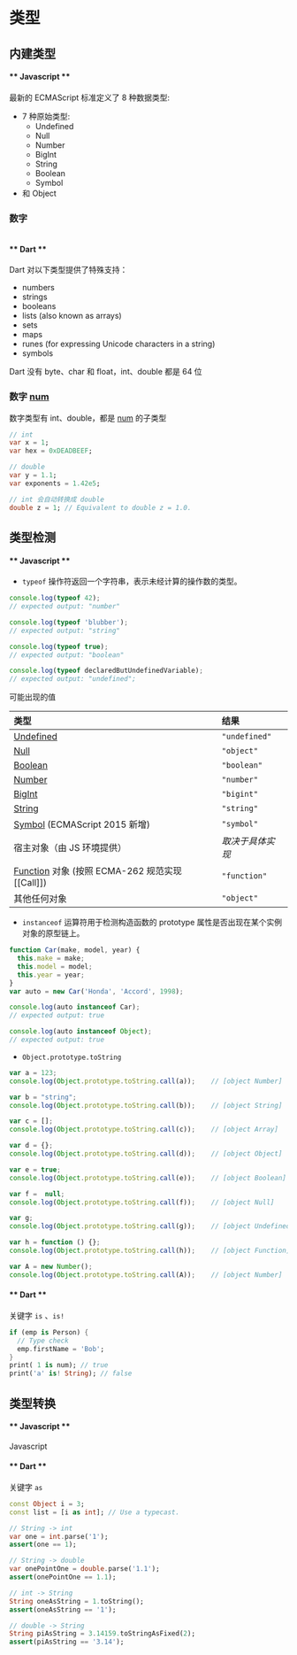# 类型

## 内建类型

<!-- tabs:start -->

#### ** Javascript **

最新的 ECMAScript 标准定义了 8 种数据类型:

- 7 种原始类型:
  - Undefined
  - Null
  - Number
  - BigInt
  - String
  - Boolean
  - Symbol
- 和 Object

### 数字

```js

```

#### ** Dart **

Dart 对以下类型提供了特殊支持：

- numbers
- strings
- booleans
- lists (also known as arrays)
- sets
- maps
- runes (for expressing Unicode characters in a string)
- symbols

Dart 没有 byte、char 和 float，int、double 都是 64 位

### 数字 [num](https://api.dart.dev/stable/dart-core/num-class.html)

数字类型有 int、double，都是 [num](https://api.dart.dev/stable/dart-core/num-class.html) 的子类型

```dart
// int
var x = 1;
var hex = 0xDEADBEEF;

// double
var y = 1.1;
var exponents = 1.42e5;

// int 会自动转换成 double
double z = 1; // Equivalent to double z = 1.0.
```


<!-- tabs:end -->

## 类型检测

<!-- tabs:start -->

#### ** Javascript **

- `typeof` 操作符返回一个字符串，表示未经计算的操作数的类型。

```js
console.log(typeof 42);
// expected output: "number"

console.log(typeof 'blubber');
// expected output: "string"

console.log(typeof true);
// expected output: "boolean"

console.log(typeof declaredButUndefinedVariable);
// expected output: "undefined";
```

可能出现的值

| 类型                                                                                                          | 结果             |
| :------------------------------------------------------------------------------------------------------------ | :--------------- |
| [Undefined](https://developer.mozilla.org/en-US/docs/Glossary/Undefined)                                      | `"undefined"`    |
| [Null](https://developer.mozilla.org/en-US/docs/Glossary/Null)                                                | `"object"`       |
| [Boolean](https://developer.mozilla.org/en-US/docs/Glossary/Boolean)                                          | `"boolean"`      |
| [Number](https://developer.mozilla.org/en-US/docs/Glossary/Number)                                            | `"number"`       |
| [BigInt](https://developer.mozilla.org/en-US/docs/Glossary/BigInt)                                            | `"bigint"`       |
| [String](https://developer.mozilla.org/en-US/docs/Glossary/String)                                            | `"string"`       |
| [Symbol](https://developer.mozilla.org/en-US/docs/Glossary/Symbol) (ECMAScript 2015 新增)                     | `"symbol"`       |
| 宿主对象（由 JS 环境提供）                                                                                    | *取决于具体实现* |
| [Function](https://developer.mozilla.org/en-US/docs/Glossary/Function) 对象 (按照 ECMA-262 规范实现 [[Call]]) | `"function"`     |
| 其他任何对象                                                                                                  | `"object"`       |


- `instanceof` 运算符用于检测构造函数的 prototype 属性是否出现在某个实例对象的原型链上。

```js
function Car(make, model, year) {
  this.make = make;
  this.model = model;
  this.year = year;
}
var auto = new Car('Honda', 'Accord', 1998);

console.log(auto instanceof Car);
// expected output: true

console.log(auto instanceof Object);
// expected output: true
```

- `Object.prototype.toString`

```js
var a = 123;
console.log(Object.prototype.toString.call(a));    // [object Number]

var b = "string";
console.log(Object.prototype.toString.call(b));    // [object String]

var c = [];
console.log(Object.prototype.toString.call(c));    // [object Array]

var d = {};
console.log(Object.prototype.toString.call(d));    // [object Object]

var e = true;
console.log(Object.prototype.toString.call(e));    // [object Boolean]

var f =  null;
console.log(Object.prototype.toString.call(f));    // [object Null]

var g;
console.log(Object.prototype.toString.call(g));    // [object Undefined]

var h = function () {};
console.log(Object.prototype.toString.call(h));    // [object Function]

var A = new Number();
console.log(Object.prototype.toString.call(A));    // [object Number]
```

#### ** Dart **

关键字 `is` 、`is!`

```dart
if (emp is Person) {
  // Type check
  emp.firstName = 'Bob';
}
print( 1 is num); // true
print('a' is! String); // false

```

<!-- tabs:end -->

## 类型转换

<!-- tabs:start -->

#### ** Javascript **

Javascript

#### ** Dart **

关键字 `as`

```dart
const Object i = 3;
const list = [i as int]; // Use a typecast.
```

```dart
// String -> int
var one = int.parse('1');
assert(one == 1);

// String -> double
var onePointOne = double.parse('1.1');
assert(onePointOne == 1.1);

// int -> String
String oneAsString = 1.toString();
assert(oneAsString == '1');

// double -> String
String piAsString = 3.14159.toStringAsFixed(2);
assert(piAsString == '3.14');
```

<!-- tabs:end -->
